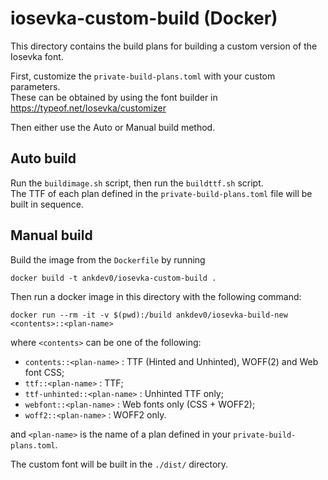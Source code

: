 iosevka-custom-build (Docker)
=============================

This directory contains the build plans for building a custom version of the Iosevka font.

First, customize the `private-build-plans.toml` with your custom parameters.  
These can be obtained by using the font builder in <https://typeof.net/Iosevka/customizer>

Then either use the Auto or Manual build method.

Auto build
----------

Run the `buildimage.sh` script, then run the `buildttf.sh` script.  
The TTF of each plan defined in the `private-build-plans.toml` file will be built in sequence.

Manual build
------------

Build the image from the `Dockerfile` by running

```
docker build -t ankdev0/iosevka-custom-build .
```

Then run a docker image in this directory with the following command:

```
docker run --rm -it -v $(pwd):/build ankdev0/iosevka-build-new <contents>::<plan-name>
```

where `<contents>` can be one of the following:

- `contents::<plan-name>` : TTF (Hinted and Unhinted), WOFF(2) and Web font CSS;
- `ttf::<plan-name>` : TTF;
- `ttf-unhinted::<plan-name>` : Unhinted TTF only;
- `webfont::<plan-name>` : Web fonts only (CSS + WOFF2);
- `woff2::<plan-name>` : WOFF2 only.

and `<plan-name>` is the name of a plan defined in your `private-build-plans.toml`.

The custom font will be built in the `./dist/` directory.

